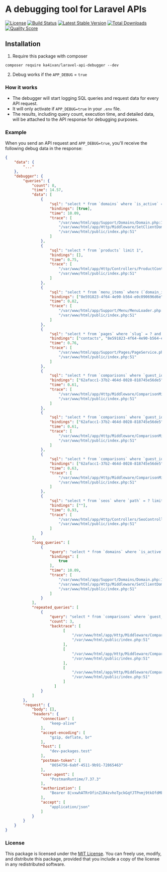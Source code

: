 # A debugging tool for Laravel APIs

[![License](https://img.shields.io/packagist/l/ka4ivan/laravel-api-debugger.svg?style=for-the-badge)](https://packagist.org/packages/ka4ivan/laravel-api-debugger)
[![Build Status](https://img.shields.io/github/stars/ka4ivan/laravel-api-debugger.svg?style=for-the-badge)](https://github.com/ka4ivan/laravel-api-debugger)
[![Latest Stable Version](https://img.shields.io/packagist/v/ka4ivan/laravel-api-debugger.svg?style=for-the-badge)](https://packagist.org/packages/ka4ivan/laravel-api-debugger)
[![Total Downloads](https://img.shields.io/packagist/dt/ka4ivan/laravel-api-debugger.svg?style=for-the-badge)](https://packagist.org/packages/ka4ivan/laravel-api-debugger)
[![Quality Score](https://img.shields.io/scrutinizer/g/ka4ivan/laravel-api-debugger.svg?style=for-the-badge)](https://scrutinizer-ci.com/g/ka4ivan/laravel-api-debugger/?branch=main)

## Installation

1) Require this package with composer
```shell
composer require ka4ivan/laravel-api-debugger --dev
```

2) Debug works if the `APP_DEBUG` = `true`

### How it works
- The debugger will start logging SQL queries and request data for every API request.
- It will only activate if `APP_DEBUG=true` in your `.env` file.
- The results, including query count, execution time, and detailed data, will be attached to the API response for debugging purposes.

### Example
When you send an API request and `APP_DEBUG=true`, you'll receive the following debug data in the response:

```json
{
    "data": {
        "..."
    },
    "debugger": {
        "queries": {
            "count": 8,
            "time": 14.57,
            "data": [
                {
                    "sql": "select * from `domains` where `is_active` = ? limit 1",
                    "bindings": [true],
                    "time": 10.09,
                    "trace": [
                        "/var/www/html/app/Support/Domains/Domain.php:101",
                        "/var/www/html/app/Http/Middleware/SetClientDomain.php:32",
                        "/var/www/html/public/index.php:51"
                    ]
                },
                {
                    "sql": "select * from `products` limit 1",
                    "bindings": [],
                    "time": 0.75,
                    "trace": [
                        "/var/www/html/app/Http/Controllers/ProductController.php:27",
                        "/var/www/html/public/index.php:51"
                    ]
                },
                {
                    "sql": "select * from `menu_items` where (`domain_id` = ? or `domain_id` is null) order by `weight` asc",
                    "bindings": ["8e591823-4f64-4e90-b564-e0c090696d6e"],
                    "time": 0.82,
                    "trace": [
                        "/var/www/html/app/Support/Menu/MenuLoader.php:17",
                        "/var/www/html/public/index.php:51"
                    ]
                },
                {
                    "sql": "select * from `pages` where `slug` = ? and (`domain_id` = ? or `domain_id` is null) and `status` = ? order by `weight` asc, `created_at` asc limit 1",
                    "bindings": ["contacts", "8e591823-4f64-4e90-b564-e0c090696d6e", "published"],
                    "time": 0.76,
                    "trace": [
                        "/var/www/html/app/Support/Pages/PageService.php:89",
                        "/var/www/html/public/index.php:51"
                    ]
                },
                {
                    "sql": "select * from `comparisons` where `guest_id` = ?",
                    "bindings": ["62afacc1-37b2-464d-8028-818745e56de5"],
                    "time": 0.61,
                    "trace": [
                        "/var/www/html/app/Http/Middleware/ComparisonMiddleware.php:19",
                        "/var/www/html/public/index.php:51"
                    ]
                },
                {
                    "sql": "select * from `comparisons` where `guest_id` = ?",
                    "bindings": ["62afacc1-37b2-464d-8028-818745e56de5"],
                    "time": 0.61,
                    "trace": [
                        "/var/www/html/app/Http/Middleware/ComparisonMiddleware.php:20",
                        "/var/www/html/public/index.php:51"
                    ]
                },
                {
                    "sql": "select * from `comparisons` where `guest_id` = ?",
                    "bindings": ["62afacc1-37b2-464d-8028-818745e56de5"],
                    "time": 0.63,
                    "trace": [
                        "/var/www/html/app/Http/Middleware/ComparisonMiddleware.php:21",
                        "/var/www/html/public/index.php:51"
                    ]
                },
                {
                    "sql": "select * from `seos` where `path` = ? limit 1",
                    "bindings": [""],
                    "time": 0.93,
                    "trace": [
                        "/var/www/html/app/Http/Controllers/SeoController.php:14",
                        "/var/www/html/public/index.php:51"
                    ]
                }
            ],
            "long_queries": [
                {
                    "query": "select * from `domains` where `is_active` = ? limit 1",
                    "bindings": [
                        true
                    ],
                    "time": 10.09,
                    "trace": [
                        "/var/www/html/app/Support/Domains/Domain.php:101",
                        "/var/www/html/app/Http/Middleware/SetClientDomain.php:32",
                        "/var/www/html/public/index.php:51"
                    ]
                }
            ],
            "repeated_queries": [
                {
                    "query": "select * from `comparisons` where `guest_id` = ?",
                    "count": 3,
                    "backtrace": [
                          [
                              "/var/www/html/app/Http/Middleware/ComparisonMiddleware.php:19",
                              "/var/www/html/public/index.php:51"
                          ],
                          [
                              "/var/www/html/app/Http/Middleware/ComparisonMiddleware.php:20",
                              "/var/www/html/public/index.php:51"
                          ],
                          [
                              "/var/www/html/app/Http/Middleware/ComparisonMiddleware.php:21",
                              "/var/www/html/public/index.php:51"
                          ]
                      ]
                }
            ]
        },
        "request": {
            "body": [],
            "headers": {
                "connection": [
                    "keep-alive"
                ],
                "accept-encoding": [
                    "gzip, deflate, br"
                ],
                "host": [
                    "dev-packages.test"
                ],
                "postman-token": [
                    "8654756-6abf-4511-9b91-72865463"
                ],
                "user-agent": [
                    "PostmanRuntime/7.37.3"
                ],
                "authorization": [
                    "Bearer 8|vxwhATRrOfinZiR4zvhoTpckGqYJTPnmj9tkOfdMb5d9da28"
                ],
                "accept": [
                    "application/json"
                ]
            }
        }
    }
}
```

### License

This package is licensed under the [MIT License](https://opensource.org/licenses/MIT). You can freely use, modify, and distribute this package, provided that you include a copy of the license in any redistributed software.
